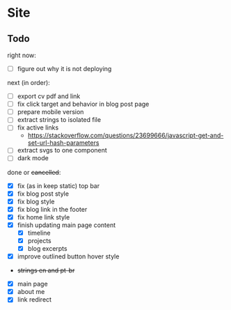 # Site

## Todo

right now:

- [ ] figure out why it is not deploying

next (in order):

- [ ] export cv pdf and link
- [ ] fix click target and behavior in blog post page
- [ ] prepare mobile version
- [ ] extract strings to isolated file
- [ ] fix active links
  - https://stackoverflow.com/questions/23699666/javascript-get-and-set-url-hash-parameters
- [ ] extract svgs to one component
- [ ] dark mode

done or ~~cancelled~~:

- [x] fix (as in keep static) top bar
- [x] fix blog post style
- [x] fix blog style
- [x] fix blog link in the footer
- [x] fix home link style
- [x] finish updating main page content
  - [x] timeline
  - [x] projects
  - [x] blog excerpts
- [x] improve outlined button hover style
- ~~strings en and pt-br~~
- [x] main page
- [x] about me
- [x] link redirect
